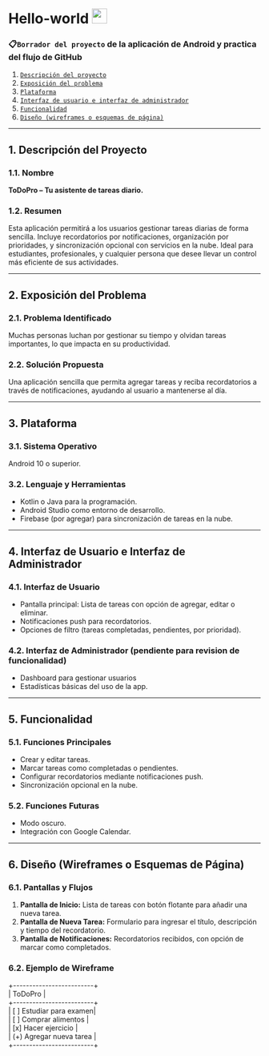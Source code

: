 <h1> Hello-world <img src="https://raw.githubusercontent.com/iampavangandhi/iampavangandhi/master/gifs/Hi.gif" width="30px"></h1>

 ### 📋`Borrador del proyecto` de la aplicación de Android y practica del flujo de GitHub

 
1. [`Descripción del proyecto`](#descripción-del-proyecto) 
2. [`Exposición del problema`](#exposición-del-problema) 
3. [`Plataforma`](#plataforma) 
4. [`Interfaz de usuario e interfaz de administrador`](#Interfaz-de-usuario-e-interfaz-de-administrador) 
5. [`Funcionalidad`](#funcionalidad) 
6. [`Diseño (wireframes o esquemas de página)`](#Diseño-(wireframes-o-esquemas-de-página)) 

---

## 1. Descripción del Proyecto  
### 1.1. Nombre  
**ToDoPro – Tu asistente de tareas diario.**

### 1.2. Resumen  
Esta aplicación permitirá a los usuarios gestionar tareas diarias de forma sencilla. Incluye recordatorios por notificaciones, organización por prioridades, y sincronización opcional con servicios en la nube. Ideal para estudiantes, profesionales, y cualquier persona que desee llevar un control más eficiente de sus actividades.

---

## 2. Exposición del Problema  
### 2.1. Problema Identificado  
Muchas personas luchan por gestionar su tiempo y olvidan tareas importantes, lo que impacta en su productividad.

### 2.2. Solución Propuesta  
Una aplicación sencilla que permita agregar tareas y reciba recordatorios a través de notificaciones, ayudando al usuario a mantenerse al día.

---

## 3. Plataforma  
### 3.1. Sistema Operativo  
Android 10 o superior.

### 3.2. Lenguaje y Herramientas  
- Kotlin o Java para la programación.  
- Android Studio como entorno de desarrollo.  
- Firebase (por agregar) para sincronización de tareas en la nube.

---

## 4. Interfaz de Usuario e Interfaz de Administrador  
### 4.1. Interfaz de Usuario  
- Pantalla principal: Lista de tareas con opción de agregar, editar o eliminar.  
- Notificaciones push para recordatorios.  
- Opciones de filtro (tareas completadas, pendientes, por prioridad).

### 4.2. Interfaz de Administrador (pendiente para revision de funcionalidad)  
- Dashboard para gestionar usuarios   
- Estadísticas básicas del uso de la app.

---

## 5. Funcionalidad  
### 5.1. Funciones Principales  
- Crear y editar tareas.  
- Marcar tareas como completadas o pendientes.  
- Configurar recordatorios mediante notificaciones push.  
- Sincronización opcional en la nube.

### 5.2. Funciones Futuras  
- Modo oscuro.  
- Integración con Google Calendar.

---

## 6. Diseño (Wireframes o Esquemas de Página)  
### 6.1. Pantallas y Flujos  
1. **Pantalla de Inicio:** Lista de tareas con botón flotante para añadir una nueva tarea.  
2. **Pantalla de Nueva Tarea:** Formulario para ingresar el título, descripción y tiempo del recordatorio.  
3. **Pantalla de Notificaciones:** Recordatorios recibidos, con opción de marcar como completados.

### 6.2. Ejemplo de Wireframe  
+-------------------------+  
|       ToDoPro           |  
+-------------------------+  
| [ ] Estudiar para examen|  
| [ ] Comprar alimentos   |  
| [x] Hacer ejercicio     |  
| (+) Agregar nueva tarea |  
+-------------------------+  

